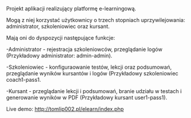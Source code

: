 Projekt aplikacji realizujący platformę e-learningową.

Mogą z niej korzystać użytkownicy o trzech stopniach uprzywilejowania: administrator, szkoleniowiec oraz kursant.

Mają oni do dyspozycji następujące funkcje:

-Administrator - rejestracja szkoleniowców, przeglądanie logów (Przykładowy administrator: admin-admin).

-Szkoleniowiec - konfiguraowanie testów, lekcji oraz podsumowań, przeglądanie wyników kursantów i logów (Przykładowy szkoleniowiec coach1-pass1.

-Kursant - przeglądanie lekcji i podsumowań, branie udziału w testach i generowanie wyników w PDF (Przykładowy kursant user1-pass1).

Live demo: http://tomlip002.pl/elearn/index.php
